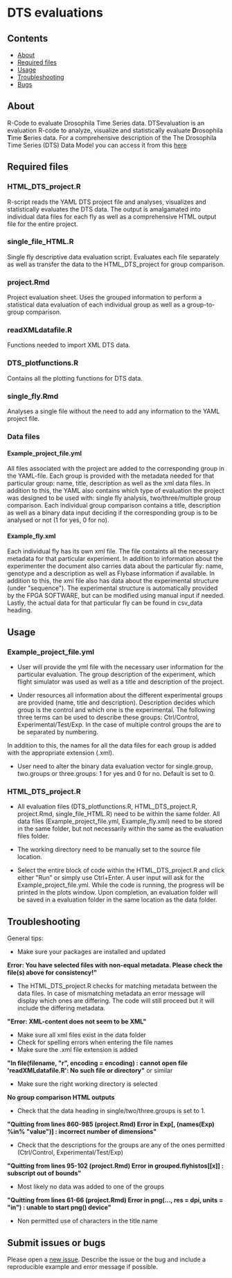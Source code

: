 # DTS evaluations


## Contents

- [About](#about)
- [Required files](#Required-files)
- [Usage](#usage)
- [Troubleshooting](#Troubleshooting)
- [Bugs](#bugs)






## About
R-Code to evaluate Drosophila Time Series data.
DTSevaluation is an evaluation R-code to analyze, visualize and statistically evaluate  **D**rosophila **T**ime **S**eries data.
For a comprehensive description of the The Drosophila Time Series (DTS) Data Model you can access it from this [here](https://docs.google.com/document/d/1AN1AaDx_QCwTGT3eXNvgVLIGefST_Jaa31iktVDaSc0/edit)

## Required files

### HTML_DTS_project.R
R-script reads the YAML DTS project file and analyses, visualizes and statistically evaluates the DTS data. The output is amalgamated into individual data files for each fly as well as a comprehensive HTML output file for the entire project. 

### single_file_HTML.R
Single fly descriptive data evaluation script. Evaluates each file separately as well as transfer the data to the HTML_DTS_project for group comparison.

### project.Rmd
Project evaluation sheet. Uses the grouped information to perform a statistical data evaluation of each individual group as well as a group-to-group comparison. 

### readXMLdatafile.R
Functions needed to import XML DTS data.

### DTS_plotfunctions.R
Contains all the plotting functions for DTS data.

### single_fly.Rmd
Analyses a single file without the need to add any information to the YAML project file. 

### Data files
#### Example_project_file.yml
All files associated with the project are added to the corresponding group in the YAML-file. Each group is provided with the metadata needed for that particular group: name, title, description as well as the xml data files. In addition to this, the YAML also contains which type of evaluation the project was designed to be used with: single fly analysis, two/three/multiple group comparison. Each individual group comparison contains a title, description as well as a binary data input deciding if the corresponding group is to be analysed or not (1 for yes, 0 for no). 

#### Example_fly.xml
Each individual fly has its own xml file. The file containts all the necessary metadata for that particular experiment. In addition to information about the experimenter the document also carries data about the particular fly: name, genotype and a description as well as Flybase information if available. In addition to this, the xml file also has data about the experimental structure (under "sequence"). The experimental structure is automatically provided by the FPGA SOFTWARE, but can be modified using manual input if needed. Lastly, the actual data for that particular fly can be found in csv_data heading.    

## Usage
### Example_project_file.yml
- User will provide the yml file with the necessary user information for the particular evaluation. The group description of the experiment, which flight simulator was used as well as a title and description of the project.

- Under resources all information about the different experimental groups are provided (name, title and description). Description decides which group is the control and which one is the experimental. The following three terms can be used to describe these groups: Ctrl/Control, Experimental/Test/Exp. In the case of multiple control groups the are to be separated by numbering. 

In addition to this, the names for all the data files for each group is added with the appropriate extension (.xml). 

- User need to alter the binary data evaluation vector for single.group, two.groups or three.groups: 1 for yes and 0 for no. Default is set to 0. 

### HTML_DTS_project.R
- All evaluation files (DTS_plotfunctions.R, HTML_DTS_project.R, project.Rmd, single_file_HTML.R) need to be within the same folder. All data files (Example_project_file.yml, Example_fly.xml) need to be stored in the same folder, but not necessarily within the same as the evaluation files folder.

- The working directory need to be manually set to the source file location.

- Select the entire block of code within the HTML_DTS_project.R and click either "Run" or simply use Ctrl+Enter. A user input will ask for the Example_project_file.yml. While the code is running, the progress will be printed in the plots window. Upon completion, an evaluation folder will be saved in a evaluation folder in the same location as the data folder.  

## Troubleshooting
General tips:
- Make sure your packages are installed and updated

**Error: You have selected files with non-equal metadata. Please check the file(s) above for consistency!"**
- The HTML_DTS_project.R checks for matching metadata between the data files. In case of mismatching metadata an error message will display which ones are differing. The code will still proceed but it will include the differing metadata.

**"Error: XML-content does not seem to be XML"**
- Make sure all xml files exist in the data folder
- Check for spelling errors when entering the file names
- Make sure the .xml file extension is added

**"In file(filename, "r", encoding = encoding) :
  cannot open file 'readXMLdatafile.R': No such file or directory"** or similar
- Make sure the right working directory is selected

**No group comparison HTML outputs**
- Check that the data heading in single/two/three.groups is set to 1.

**"Quitting from lines 860-985 (project.Rmd) 
Error in Exp[, (names(Exp) %in% "value")] : 
  incorrect number of dimensions"**
- Check that the descriptions for the groups are any of the ones permitted (Ctrl/Control, Experimental/Test/Exp)

**"Quitting from lines 95-102 (project.Rmd) 
Error in grouped.flyhistos[[x]] : subscript out of bounds"**
- Most likely no data was added to one of the groups

**"Quitting from lines 61-66 (project.Rmd) 
Error in png(..., res = dpi, units = "in") : unable to start png() device"**
- Non permitted use of characters in the title name

## Submit issues or bugs

Please open a [new issue](https://github.com/brembslab/DTSevaluations/issues/new). Describe the issue or the bug and include a reproducible example and error message if possible.